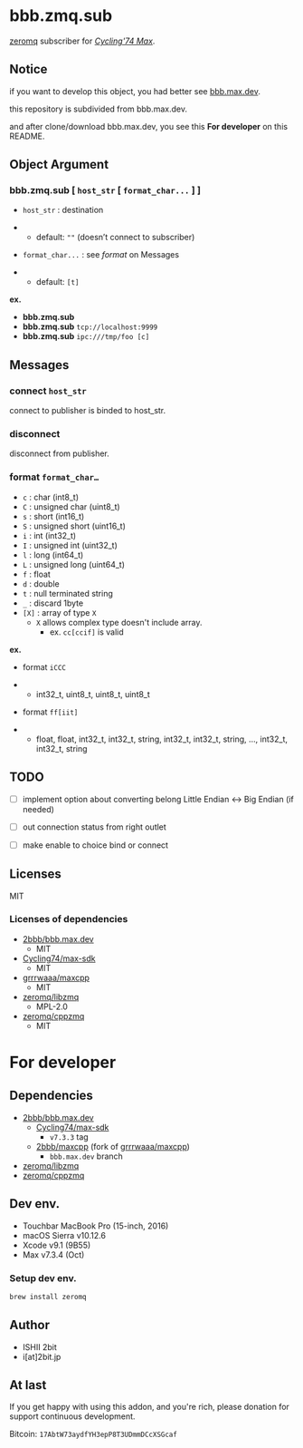 # bbb.zmq.sub

[zeromq](http://zeromq.org) subscriber for [_Cycling'74 Max_](https://cycling74.com/products/max).

## Notice

if you want to develop this object, you had better see [bbb.max.dev](2bbb/bbb.max.dev).

this repository is subdivided from bbb.max.dev.

and after clone/download bbb.max.dev, you see this **For developer** on this README.

## Object Argument

### **bbb.zmq.sub** [ `host_str` [ `format_char...` ] ]

- `host_str` : destination

- - default: `""` (doesn’t connect to subscriber)

- `format_char...` : see _format_ on Messages

- - default: `[t]`

**ex.**

- **bbb.zmq.sub**
- **bbb.zmq.sub** ``tcp://localhost:9999``
- **bbb.zmq.sub** ``ipc:///tmp/foo [c]``

## Messages

### **connect** `host_str`

connect to publisher is binded to host_str.

### **disconnect**

disconnect from publisher.

### **format** `format_char…`

- `c` : char (int8_t)
- `C` : unsigned char (uint8_t)
- `s` : short (int16_t)
- `S` : unsigned short (uint16_t)
- `i` : int (int32_t)
- `I` : unsigned int (uint32_t)
- `l` : long (int64_t)
- `L` : unsigned long (uint64_t)
- `f` : float
- `d` : double
- `t` : null terminated string
- `_` : discard 1byte
- `[X]` : array of type `X`
  - `X` allows complex type doesn't include array.
    - ex. `cc[ccif]` is valid

**ex.**

- format `iCCC`

- - int32_t, uint8_t, uint8_t, uint8_t

- format `ff[iit]`

- - float, float, int32_t, int32_t, string, int32_t, int32_t, string, …, int32_t, int32_t, string

## TODO

- [ ] implement option about converting belong Little Endian ↔ Big Endian (if needed)


- [ ] out connection status from right outlet
- [ ] make enable to choice bind or connect

## Licenses

MIT

### Licenses of dependencies

- [2bbb/bbb.max.dev](https://github.com/2bbb/bbb.max.dev)
  - MIT
- [Cycling74/max-sdk](https://github.com/Cycling74/max-sdk)
  - MIT
- [grrrwaaa/maxcpp](https://github.com/grrrwaaa/maxcpp)
  - MIT
- [zeromq/libzmq](https://github.com/zeromq/libzmq)
  - MPL-2.0
- [zeromq/cppzmq](https://github.com/zeromq/cppzmq)
  - MIT

# For developer

## Dependencies

- [2bbb/bbb.max.dev](https://github.com/2bbb/bbb.max.dev)
  - [Cycling74/max-sdk](https://github.com/Cycling74/max-sdk)
    - `v7.3.3` tag
  - [2bbb/maxcpp](https://github.com/grrrwaaa/maxcpp) (fork of [grrrwaaa/maxcpp](https://github.com/grrrwaaa/maxcpp))
    - `bbb.max.dev` branch
- [zeromq/libzmq](https://github.com/zeromq/libzmq)
- [zeromq/cppzmq](https://github.com/zeromq/cppzmq)

## Dev env.

- Touchbar MacBook Pro (15-inch, 2016)
- macOS Sierra v10.12.6
- Xcode v9.1 (9B55)
- Max v7.3.4 (Oct)

### Setup dev env.

```bash
brew install zeromq
```

## Author

* ISHII 2bit
* i[at]2bit.jp

## At last

If you get happy with using this addon, and you're rich, please donation for support continuous development.

Bitcoin: `17AbtW73aydfYH3epP8T3UDmmDCcXSGcaf`

